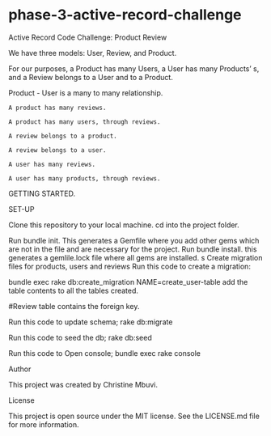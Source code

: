# phase-3-active-record-challenge

Active Record Code Challenge: Product Review

We have three models: User, Review, and Product.

For our purposes, a Product has many Users, a User has many Products’ s, and a Review belongs to a User and to a Product.

Product - User is a many to many relationship.



    A product has many reviews.

    A product has many users, through reviews.

    A review belongs to a product.

    A review belongs to a user.

    A user has many reviews.

    A user has many products, through reviews.


GETTING STARTED.

SET-UP

Clone this repository to your local machine.
cd into the project folder.

Run bundle init. 
      This generates a Gemfile where you add other gems which are not in the file and are necessary for the project.
Run bundle install.
    this generates a gemlile.lock file where all gems are installed.
s
Create migration files for products, users and reviews Run this code to create a migration:

 bundle exec rake db:create_migration NAME=create_user-table
  add the table contents to all the tables created.

  #Review table contains the foreign key.

Run this code to update schema;
      rake db:migrate

Run this code to seed the db;
     rake db:seed

Run this code to Open console;
    bundle exec rake console



Author

This project was created by Christine Mbuvi.

License

This project is open source under the MIT license. See the LICENSE.md file for more information.




